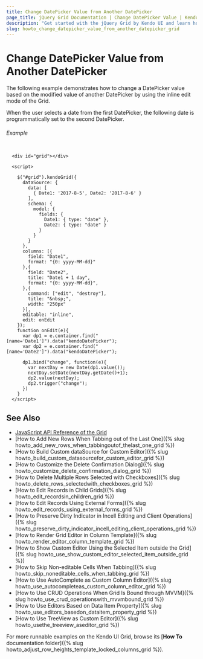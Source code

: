 ```yaml
---
title: Change DatePicker Value from Another DatePicker
page_title: jQuery Grid Documentation | Change DatePicker Value | Kendo UI
description: "Get started with the jQuery Grid by Kendo UI and learn how to change a DatePicker value from another DatePicker in the Grid."
slug: howto_change_datepicker_value_from_another_datepicker_grid
---
```


# Change DatePicker Value from Another DatePicker

The following example demonstrates how to change a DatePicker value based on the modified value of another DatePicker by using the inline edit mode of the Grid.

When the user selects a date from the first DatePicker, the following date is programmatically set to the second DatePicker.

###### Example

```dojo

  <div id="grid"></div>

  <script>

    $("#grid").kendoGrid({  
      dataSource: {
        data: [
          { Date1: '2017-8-5', Date2: '2017-8-6' }
        ],
        schema: {
          model: {
            fields: {
              Date1: { type: "date" },
              Date2: { type: "date" }
            }
          }
        }
      },
      columns: [{
        field: "Date1",
        format: "{0: yyyy-MM-dd}"
      },{
        field: "Date2",
        title: "Date1 + 1 day",
        format: "{0: yyyy-MM-dd}",
      },{
        command: ["edit", "destroy"],
        title: "&nbsp;",
        width: "250px"
      }],  
      editable: "inline",
      edit: onEdit
    });
    function onEdit(e){
      var dp1 = e.container.find("[name='Date1']").data("kendoDatePicker");
      var dp2 = e.container.find("[name='Date2']").data("kendoDatePicker");

      dp1.bind("change", function(e){
        var nextDay = new Date(dp1.value());               
        nextDay.setDate(nextDay.getDate()+1);      
        dp2.value(nextDay);
        dp2.trigger("change");
      })
    }
  </script>

```

## See Also

* [JavaScript API Reference of the Grid](/api/javascript/ui/grid)
* [How to Add New Rows When Tabbing out of the Last One]({% slug howto_add_new_rows_when_tabbingoutof_thelast_one_grid %})
* [How to Build Custom dataSource for Custom Editor]({% slug howto_build_custom_datasourcefor_custom_editor_grid %})
* [How to Customize the Delete Confirmation Dialog]({% slug howto_customize_delete_confirmation_dialog_grid %})
* [How to Delete Multiple Rows Selected with Checkboxes]({% slug howto_delete_rows_selectedwith_checkboxes_grid %})
* [How to Edit Records in Child Grids]({% slug howto_edit_recordsin_children_grid %})
* [How to Edit Records Using External Forms]({% slug howto_edit_records_using_external_forms_grid %})
* [How to Preserve Dirty Indicator in Incell Editing and Client Operations]({% slug howto_preserve_dirty_indicator_incell_editing_client_operations_grid %})
* [How to Render Grid Editor in Column Template]({% slug howto_render_editor_column_template_grid %})
* [How to Show Custom Editor Using the Selected Item outside the Grid]({% slug howto_use_show_custom_editor_selected_item_outside_grid %})
* [How to Skip Non-editable Cells When Tabbing]({% slug howto_skip_noneditable_cells_when_tabbing_grid %})
* [How to Use AutoComplete as Custom Column Editor]({% slug howto_use_autocompleteas_custom_column_editor_grid %})
* [How to Use CRUD Operations When Grid Is Bound through MVVM]({% slug howto_use_crud_operationswith_mvvmbound_grid %})
* [How to Use Editors Based on Data Item Property]({% slug howto_use_editors_basedon_dataitem_property_grid %})
* [How to Use TreeView as Custom Editor]({% slug howto_usethe_treeview_aseditor_grid %})

For more runnable examples on the Kendo UI Grid, browse its [**How To** documentation folder]({% slug howto_adjust_row_heights_template_locked_columns_grid %}).
